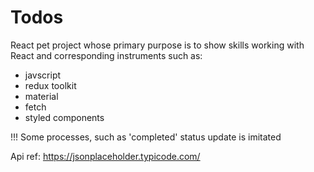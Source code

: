 # Todos

React pet project whose primary purpose is to show skills working with React and corresponding instruments such as:
- javscript
- redux toolkit
- material
- fetch
- styled components

!!! Some processes, such as 'completed' status update is imitated

Api ref: https://jsonplaceholder.typicode.com/
